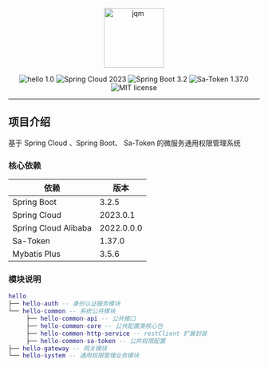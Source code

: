 <p style="text-align:center">
    <img src="https://jqm.plus/logo.svg" height="120" alt="jqm"/>
</p>
<p style="text-align:center">
    <img src="https://img.shields.io/badge/hello-1.0-success.svg" alt="hello 1.0"/>
    <img src="https://img.shields.io/badge/Spring%20Cloud-2023-blue.svg" alt="Spring Cloud 2023"/>
    <img src="https://img.shields.io/badge/Spring%20Boot-3.2-blue.svg" alt="Spring Boot 3.2"/>
    <img src="https://img.shields.io/badge/Sa--Token-1.37.0-blue.svg" alt="Sa-Token 1.37.0"/>
    <img src="https://img.shields.io/github/license/xujianqiangsky/hello" alt="MIT license"/>
</p>

---

## 项目介绍
基于 Spring Cloud 、Spring Boot、 Sa-Token 的微服务通用权限管理系统

### 核心依赖
| 依赖                   | 版本         |
|----------------------|------------|
| Spring Boot          | 3.2.5      |
| Spring Cloud         | 2023.0.1   |
| Spring Cloud Alibaba | 2022.0.0.0 |
| Sa-Token             | 1.37.0     |
| Mybatis Plus         | 3.5.6      |

### 模块说明

```lua
hello
├── hello-auth -- 身份认证服务模块
└── hello-common -- 系统公共模块
     ├── hello-common-api -- 公共接口
     ├── hello-common-core -- 公共配置类核心包
     ├── hello-common-http-service -- restClient 扩展封装
     ├── hello-common-sa-token -- 公共权限配置
├── hello-gateway -- 网关模块
└── hello-system -- 通用权限管理业务模块
```